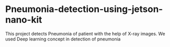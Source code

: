 # Pneumonia-detection-using-jetson-nano-kit
This project detects Pneumonia of patient with the help of X-ray images. We used Deep learning concept in detection of pneumonia
